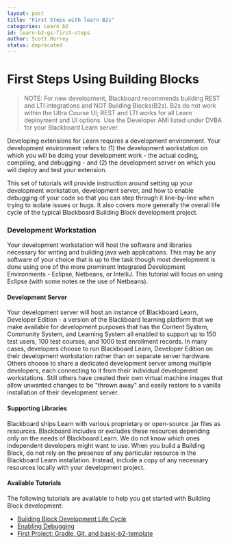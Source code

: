 ```yaml
---
layout: post
title: "First Steps with learn B2s"
categories: Learn b2
id: learn-b2-gs-first-steps
author: Scott Hurrey
status: deprecated
---
```


# First Steps Using Building Blocks

> NOTE: For new development, Blackboard recommends building REST and LTI integrations and NOT Building Blocks(B2s). B2s do not work within the Ultra Course UI; REST and LTI works for all Learn deployment and UI options. Use the Developer AMI listed under DVBA for your Blackboard Learn server.

Developing extensions for Learn requires a development environment. Your
development environment refers to (1) the development workstation on which you
will be doing your development work - the actual coding, compiling, and
debugging - and (2) the development server on which you will deploy and test
your extension.

This set of tutorials will provide instruction around setting up your
development workstation, development server, and how to enable debugging of
your code so that you can step through it line-by-line when trying to isolate
issues or bugs. It also covers more generally the overall life cycle of the
typical Blackboard Building Block development project.

### Development Workstation

Your development workstation will host the software and libraries necessary
for writing and building java web applications. This may be any software of
your choice that is up to the task though most development is done using one
of the more prominent Integrated Development Environments - Eclipse, Netbeans,
or IntelliJ. This tutorial will focus on using Eclipse (with some notes re the
use of Netbeans).

#### Development Server

Your development server will host an instance of Blackboard Learn, Developer
Edition - a version of the Blackboard learning platform that we make available
for development purposes that has the Content System, Community System, and
Learning System all enabled to support up to 150 test users, 100 test courses,
and 1000 test enrollment records. In many cases, developers choose to run
Blackboard Learn, Developer Edition on their development workstation rather
than on separate server hardware. Others choose to share a dedicated
development server among multiple developers, each connecting to it from their
individual development workstations. Still others have created their own
virtual machine images that allow unwanted changes to be "thrown away" and
easily restore to a vanilla installation of their development server.

#### Supporting Libraries

Blackboard ships Learn with various proprietary or open-source .jar files as
resources. Blackboard includes or excludes these resources depending only on
the needs of Blackboard Learn. We do not know which ones independent
developers might want to use. When you build a Building Block, do not rely on
the presence of any particular resource in the Blackboard Learn installation.
Instead, include a copy of any necessary resources locally with your
development project.

#### Available Tutorials

The following tutorials are available to help you get started with Building
Block development:

- [Building Block Development Life Cycle](dev-life-cycle)
- [Enabling Debugging](enabling-remote-debugging)
- [First Project: Gradle, Git, and basic-b2-template](first-project-using-gradle-and-git)
